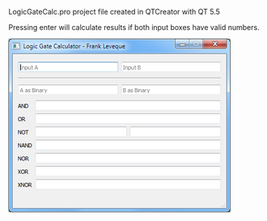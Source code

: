 LogicGateCalc.pro project file created in QTCreator with QT 5.5

Pressing enter will calculate results if both input boxes have valid numbers.

![](screenshot.png?raw=true)
